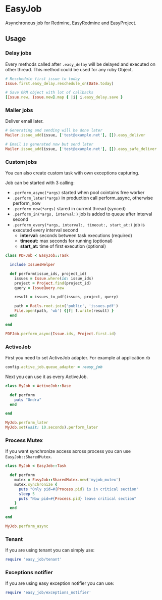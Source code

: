 # EasyJob

Asynchronous job for Redmine, EasyRedmine and EasyProject.

## Usage

### Delay jobs

Every methods called after `.easy_delay` will be delayed and executed on other thread. This method could be used for any ruby Object.

```ruby
# Reschedule first issue to today
Issue.first.easy_delay.reschedule_on(Date.today)

# Save ORM object with lot of callbacks
[Issue.new, Issue.new].map { |i| i.easy_delay.save }
```

### Mailer jobs

Deliver email later.

```ruby
# Generating and sending will be done later
Mailer.issue_add(issue, ['test@example.net'], []).easy_deliver

# Email is generated now but send later
Mailer.issue_add(issue, ['test@example.net'], []).easy_safe_deliver
```

### Custom jobs

You can also create custom task with own exceptions capturing.

Job can be started with 3 calling:

- `.perform_async(*args)` started when pool cointains free worker
- `.perform_later(*args)` in production call perform_async, otherwise perform_now
- `.perform_now(*args)` stared in current thread (synced)
- `.perform_in(*args, interval:)` job is added to queue after interval second
- `.perform_every(*args, interval:, timeout:, start_at:)` job is executed every interval second
  - **interval:** seconds between task executions (required)
  - **timeout:** max seconds for running (optional)
  - **start_at:** time of first execution (optional)

```ruby
class PDFJob < EasyJob::Task

  include IssuesHelper

  def perform(issue_ids, project_id)
    issues = Issue.where(id: issue_ids)
    project = Project.find(project_id)
    query = IssueQuery.new

    result = issues_to_pdf(issues, project, query)

    path = Rails.root.join('public', 'issues.pdf')
    File.open(path, 'wb') {|f| f.write(result) }
  end

end

PDFJob.perform_async(Issue.ids, Project.first.id)
```

### ActiveJob

First you need to set ActiveJob adapter. For example at application.rb

```ruby
config.active_job.queue_adapter = :easy_job
```

Next you can use it as every ActiveJob.

```ruby
class MyJob < ActiveJob::Base

  def perform
    puts "Ondra"
  end

end

MyJob.perform_later
MyJob.set(wait: 10.seconds).perform_later
```

### Process Mutex

If you want synchronize access across process you can use `EasyJob::SharedMutex`.

```ruby
class MyJob < EasyJob::Task

  def perform
    mutex = EasyJob::SharedMutex.new('myjob_mutex')
    mutex.synchronize {
      puts "Only pid=#{Process.pid} is in critical section"
      sleep 5
      puts "Now pid=#{Process.pid} leave critical section"
    }
  end

end

MyJob.perform_async
```

### Tenant

If you are using tenant you can simply use:

```ruby
require 'easy_job/tenant'
```

### Exceptions notifier

If you are using easy exception notifier you can use:

```ruby
require 'easy_job/exceptions_notifier'
```
